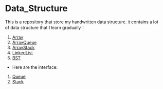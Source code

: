 # Data_Structure
This is a repository that store my handwritten data structure.
it contains a lot of data structure that I learn gradually：
1. [Array](file:///code/Array.java)
2. [ArrayQueue](file:///src/ArrayQueue)
3. [ArrayStack](file:///src/ArrayStack)
4. [LinkedList](file:///d:/Data_Structure/src/LinkedList.java)
5. [BST](file:///d:/Data_Structure/src/BST.java)

* Here are the interface:
1. [Queue](file:///d:/Data_Structure/src/Queue)
2. [Stack](file:///d:/Data_Structure/src/Stack)
